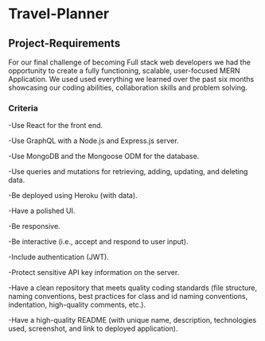 # Travel-Planner

## Project-Requirements 

For our final challenge of becoming Full stack web developers we had the opportunity to create a fully functioning, scalable, user-focused MERN Application.
We used used everything we learned over the past six months showcasing our coding abilities, collaboration skills and problem solving.

### Criteria 

-Use React for the front end.

-Use GraphQL with a Node.js and Express.js server.

-Use MongoDB and the Mongoose ODM for the database.

-Use queries and mutations for retrieving, adding, updating, and deleting data.

-Be deployed using Heroku (with data).

-Have a polished UI.

-Be responsive.

-Be interactive (i.e., accept and respond to user input).

-Include authentication (JWT).

-Protect sensitive API key information on the server.

-Have a clean repository that meets quality coding standards (file structure, naming conventions, best practices for class and id naming conventions, indentation, high-quality comments, etc.).

-Have a high-quality README (with unique name, description, technologies used, screenshot, and link to deployed application).


